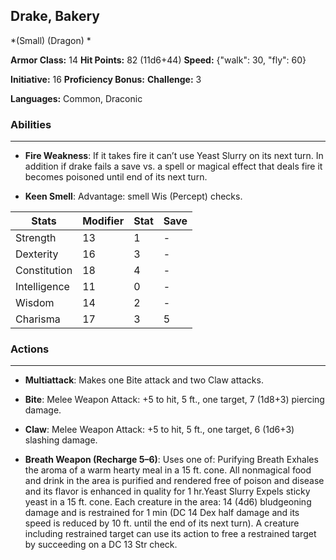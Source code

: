 ## Drake, Bakery
*(Small) (Dragon) *

**Armor Class:** 14
**Hit Points:** 82 (11d6+44)
**Speed:** {"walk": 30, "fly": 60}

**Initiative:** 16
**Proficiency Bonus:**
**Challenge:** 3

**Languages:** Common, Draconic

### Abilities
 --- 
- **Fire Weakness**: If it takes fire it can’t use Yeast Slurry on its next turn. In addition if drake fails a save vs. a spell or magical effect that deals fire it becomes poisoned until end of its next turn.

- **Keen Smell**: Advantage: smell Wis (Percept) checks.



| Stats | Modifier | Stat | Save
| ---- | ---- | ---- | ---- |
| Strength | 13 | 1 | - |
| Dexterity | 16 | 3 | - |
| Constitution | 18 | 4 | - |
| Intelligence | 11 | 0 | - |
| Wisdom | 14 | 2 | - |
| Charisma | 17 | 3 | 5 |

### Actions
 --- 
- **Multiattack**: Makes one Bite attack and two Claw attacks.

- **Bite**: Melee Weapon Attack: +5 to hit, 5 ft., one target, 7 (1d8+3) piercing damage.

- **Claw**: Melee Weapon Attack: +5 to hit, 5 ft., one target, 6 (1d6+3) slashing damage.

- **Breath Weapon (Recharge 5–6)**: Uses one of: Purifying Breath Exhales the aroma of a warm hearty meal in a 15 ft. cone. All nonmagical food and drink in the area is purified and rendered free of poison and disease and its flavor is enhanced in quality for 1 hr.Yeast Slurry Expels sticky yeast in a 15 ft. cone. Each creature in the area: 14 (4d6) bludgeoning damage and is restrained for 1 min (DC 14 Dex half damage and its speed is reduced by 10 ft. until the end of its next turn). A creature including restrained target can use its action to free a restrained target by succeeding on a DC 13 Str check.

